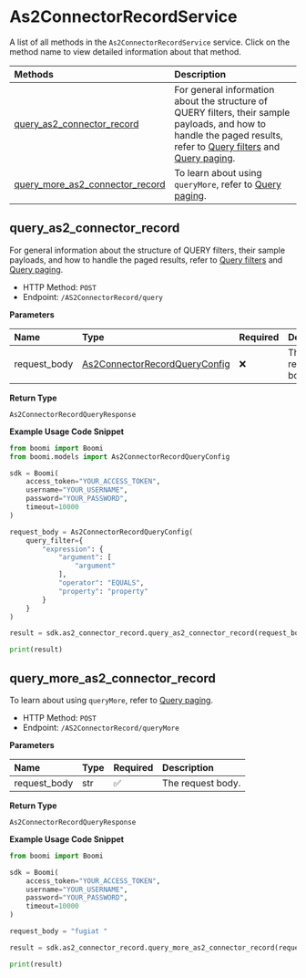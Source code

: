 # As2ConnectorRecordService

A list of all methods in the `As2ConnectorRecordService` service. Click on the method name to view detailed information about that method.

| Methods                                                             | Description                                                                                                                                                                                                                                     |
| :------------------------------------------------------------------ | :---------------------------------------------------------------------------------------------------------------------------------------------------------------------------------------------------------------------------------------------- |
| [query_as2_connector_record](#query_as2_connector_record)           | For general information about the structure of QUERY filters, their sample payloads, and how to handle the paged results, refer to [Query filters](#section/Introduction/Query-filters) and [Query paging](#section/Introduction/Query-paging). |
| [query_more_as2_connector_record](#query_more_as2_connector_record) | To learn about using `queryMore`, refer to [Query paging](#section/Introduction/Query-paging).                                                                                                                                                  |

## query_as2_connector_record

For general information about the structure of QUERY filters, their sample payloads, and how to handle the paged results, refer to [Query filters](#section/Introduction/Query-filters) and [Query paging](#section/Introduction/Query-paging).

- HTTP Method: `POST`
- Endpoint: `/AS2ConnectorRecord/query`

**Parameters**

| Name         | Type                                                                        | Required | Description       |
| :----------- | :-------------------------------------------------------------------------- | :------- | :---------------- |
| request_body | [As2ConnectorRecordQueryConfig](../models/As2ConnectorRecordQueryConfig.md) | ❌       | The request body. |

**Return Type**

`As2ConnectorRecordQueryResponse`

**Example Usage Code Snippet**

```python
from boomi import Boomi
from boomi.models import As2ConnectorRecordQueryConfig

sdk = Boomi(
    access_token="YOUR_ACCESS_TOKEN",
    username="YOUR_USERNAME",
    password="YOUR_PASSWORD",
    timeout=10000
)

request_body = As2ConnectorRecordQueryConfig(
    query_filter={
        "expression": {
            "argument": [
                "argument"
            ],
            "operator": "EQUALS",
            "property": "property"
        }
    }
)

result = sdk.as2_connector_record.query_as2_connector_record(request_body=request_body)

print(result)
```

## query_more_as2_connector_record

To learn about using `queryMore`, refer to [Query paging](#section/Introduction/Query-paging).

- HTTP Method: `POST`
- Endpoint: `/AS2ConnectorRecord/queryMore`

**Parameters**

| Name         | Type | Required | Description       |
| :----------- | :--- | :------- | :---------------- |
| request_body | str  | ✅       | The request body. |

**Return Type**

`As2ConnectorRecordQueryResponse`

**Example Usage Code Snippet**

```python
from boomi import Boomi

sdk = Boomi(
    access_token="YOUR_ACCESS_TOKEN",
    username="YOUR_USERNAME",
    password="YOUR_PASSWORD",
    timeout=10000
)

request_body = "fugiat "

result = sdk.as2_connector_record.query_more_as2_connector_record(request_body=request_body)

print(result)
```

